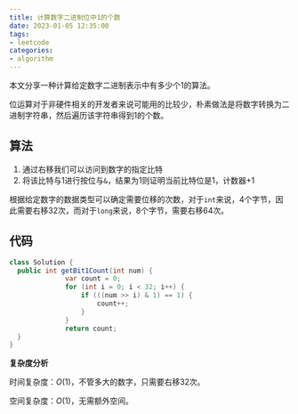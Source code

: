```yaml
---
title: 计算数字二进制位中1的个数
date: 2023-01-05 12:35:00
tags:
- leetcode
categories:
- algorithm
---
```


本文分享一种计算给定数字二进制表示中有多少个1的算法。

位运算对于非硬件相关的开发者来说可能用的比较少，朴素做法是将数字转换为二进制字符串，然后遍历该字符串得到1的个数。

## 算法

1. 通过右移我们可以访问到数字的指定比特
2. 将该比特与1进行按位与`&`，结果为1则证明当前比特位是1，计数器+1

根据给定数字的数据类型可以确定需要位移的次数，对于`int`来说，4个字节，因此需要右移32次，而对于`long`来说，8个字节，需要右移64次。

## 代码

```java
class Solution {
  public int getBit1Count(int num) {
              var count = 0;
              for (int i = 0; i < 32; i++) {
                  if (((num >> i) & 1) == 1) {
                      count++;
                  }
              }
              return count;
  }
}
```

**复杂度分析**

时间复杂度：$O(1)$，不管多大的数字，只需要右移32次。

空间复杂度：$O(1)$，无需额外空间。
